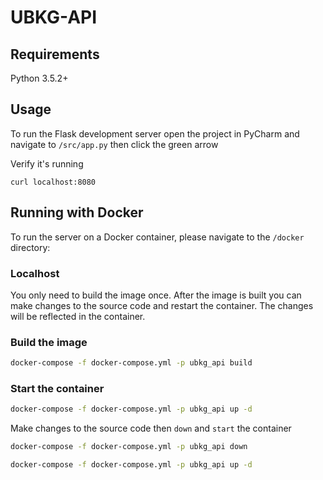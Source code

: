 # UBKG-API

## Requirements
Python 3.5.2+

## Usage
To run the Flask development server open the project in PyCharm and navigate to `/src/app.py` then click the green arrow

Verify it's running

```
curl localhost:8080
```

## Running with Docker

To run the server on a Docker container, please navigate to the `/docker` directory:
### Localhost
You only need to build the image once. After the image is built you can make changes to the source code and restart the container. The changes will be reflected in the container.

### Build the image
```bash
docker-compose -f docker-compose.yml -p ubkg_api build
```

### Start the container
```bash
docker-compose -f docker-compose.yml -p ubkg_api up -d
```

Make changes to the source code then `down` and `start` the container
```bash
docker-compose -f docker-compose.yml -p ubkg_api down
```

```bash
docker-compose -f docker-compose.yml -p ubkg_api up -d
```